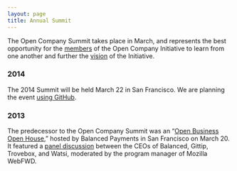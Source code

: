 ```yaml
---
layout: page
title: Annual Summit
---
```


The Open Company Summit takes place in March, and represents the best
opportunity for the [members](/directory/) of the Open Company Initiative to
learn from one another and further the [vision](/about/) of the Initiative.

### 2014

The 2014 Summit will be held March 22 in San Francisco. We are planning the
event [using
GitHub](https://github.com/opencompany/opencompany.github.io/issues/5).


### 2013

The predecessor to the Open Company Summit was an &ldquo;[Open Business Open
House](http://blog.balancedpayments.com/open-business-open-house/),&rdquo;
hosted by Balanced Payments in San Francisco on March 20. It featured a [panel
discussion](http://diane.bz/being-open-about-being-open) between the CEOs of
Balanced, Gittip, Trovebox, and Watsi, moderated by the program manager of
Mozilla WebFWD.
